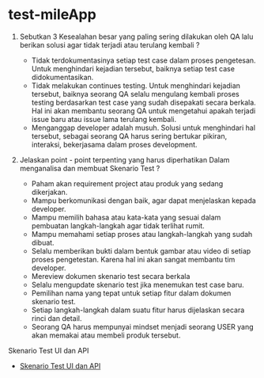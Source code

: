 # test-mileApp

1. Sebutkan 3 Kesealahan besar yang paling sering dilakukan oleh QA lalu berikan solusi agar tidak terjadi atau terulang kembali ?
    - Tidak terdokumentasinya setiap test case dalam proses pengetesan. Untuk menghindari kejadian tersebut, baiknya setiap test case didokumentasikan.
    - Tidak melakukan continues testing. Untuk menghindari kejadian tersebut, baiknya seorang QA selalu mengulang kembali proses testing berdasarkan test case yang sudah disepakati secara berkala. Hal ini akan membantu seorang QA untuk mengetahui apakah terjadi issue baru atau issue lama terulang kembali.
    - Menganggap developer adalah musuh. Solusi untuk menghindari hal tersebut, sebagai seorang QA harus sering bertukar pikiran, interaksi, bekerjasama dalam proses development.


2. Jelaskan point - point terpenting yang harus diperhatikan Dalam menganalisa dan membuat Skenario Test ?
    - Paham akan requirement project atau produk yang sedang dikerjakan.
    - Mampu berkomunikasi dengan baik, agar dapat menjelaskan kepada developer. 
    - Mampu memilih bahasa atau kata-kata yang sesuai dalam pembuatan langkah-langkah agar tidak terlihat rumit.
    - Mampu memahami setiap proses atau langkah-langkah yang sudah dibuat.
    - Selalu memberikan bukti dalam bentuk gambar atau video di setiap proses pengetestan. Karena hal ini akan sangat membantu tim developer.
    - Mereview dokumen skenario test secara berkala
    - Selalu mengupdate skenario test jika menemukan test case baru.
    - Pemilihan nama yang tepat untuk setiap fitur dalam dokumen skenario test.
    - Setiap langkah-langkah dalam suatu fitur harus dijelaskan secara rinci dan detail.
    - Seorang QA harus mempunyai mindset menjadi seorang USER yang akan memakai atau membeli produk tersebut.
    
Skenario Test UI dan API
- [Skenario Test UI dan API](https://docs.google.com/spreadsheets/d/1W3roCLrB_uSvgzcOA-1MBj1pHdeGjqwX7-0Rz5Nv95c/edit#gid=0)